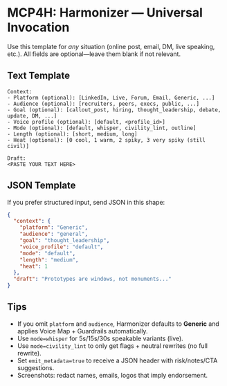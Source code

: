 
# MCP4H: Harmonizer — Universal Invocation

Use this template for *any* situation (online post, email, DM, live speaking, etc.).
All fields are optional—leave them blank if not relevant.

## Text Template
```
Context:
- Platform (optional): [LinkedIn, Live, Forum, Email, Generic, ...]
- Audience (optional): [recruiters, peers, execs, public, ...]
- Goal (optional): [callout_post, hiring, thought_leadership, debate, update, DM, ...]
- Voice profile (optional): [default, <profile_id>]
- Mode (optional): [default, whisper, civility_lint, outline]
- Length (optional): [short, medium, long]
- Heat (optional): [0 cool, 1 warm, 2 spiky, 3 very spiky (still civil)]

Draft:
<PASTE YOUR TEXT HERE>
```

## JSON Template
If you prefer structured input, send JSON in this shape:

```json
{
  "context": {
    "platform": "Generic",
    "audience": "general",
    "goal": "thought_leadership",
    "voice_profile": "default",
    "mode": "default",
    "length": "medium",
    "heat": 1
  },
  "draft": "Prototypes are windows, not monuments..."
}
```

## Tips
- If you omit `platform` and `audience`, Harmonizer defaults to **Generic** and applies Voice Map + Guardrails automatically.
- Use `mode=whisper` for 5s/15s/30s speakable variants (live).
- Use `mode=civility_lint` to only get flags + neutral rewrites (no full rewrite).
- Set `emit_metadata=true` to receive a JSON header with risk/notes/CTA suggestions.
- Screenshots: redact names, emails, logos that imply endorsement.

